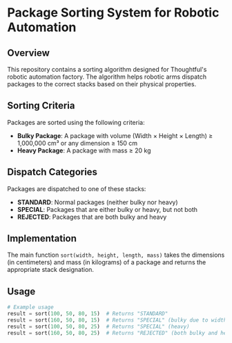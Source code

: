 # Package Sorting System for Robotic Automation

## Overview
This repository contains a sorting algorithm designed for Thoughtful's robotic automation factory. The algorithm helps robotic arms dispatch packages to the correct stacks based on their physical properties.

## Sorting Criteria
Packages are sorted using the following criteria:

- **Bulky Package**: A package with volume (Width × Height × Length) ≥ 1,000,000 cm³ or any dimension ≥ 150 cm
- **Heavy Package**: A package with mass ≥ 20 kg

## Dispatch Categories
Packages are dispatched to one of these stacks:

- **STANDARD**: Normal packages (neither bulky nor heavy)
- **SPECIAL**: Packages that are either bulky or heavy, but not both
- **REJECTED**: Packages that are both bulky and heavy

## Implementation
The main function `sort(width, height, length, mass)` takes the dimensions (in centimeters) and mass (in kilograms) of a package and returns the appropriate stack designation.

## Usage
```python
# Example usage
result = sort(100, 50, 80, 15)  # Returns "STANDARD"
result = sort(160, 50, 80, 15)  # Returns "SPECIAL" (bulky due to width > 150cm)
result = sort(100, 50, 80, 25)  # Returns "SPECIAL" (heavy)
result = sort(160, 50, 80, 25)  # Returns "REJECTED" (both bulky and heavy)